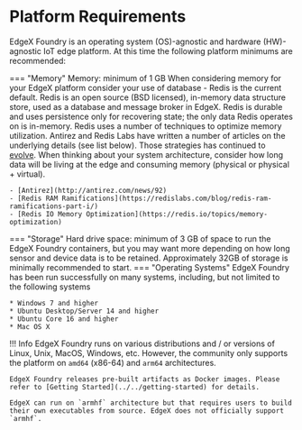 # Platform Requirements

EdgeX Foundry is an operating system (OS)-agnostic and hardware (HW)-agnostic IoT edge platform. At this time the following platform minimums are recommended:

=== "Memory"
    Memory: minimum of 1 GB
    When considering memory for your EdgeX platform consider your use of database - Redis is the current default.  Redis is an open source (BSD licensed), in-memory data structure store, used as a database and message broker in EdgeX.  Redis is durable and uses persistence only for recovering state; the only data Redis operates on is in-memory.  Redis uses a number of techniques to optimize memory utilization. Antirez and Redis Labs have written a number of articles on the underlying details (see list below).  Those strategies has continued to [evolve](http://antirez.com/news/128). When thinking about your system architecture, consider how long data will be living at the edge and consuming memory (physical or physical + virtual).

    - [Antirez](http://antirez.com/news/92)
    - [Redis RAM Ramifications](https://redislabs.com/blog/redis-ram-ramifications-part-i/)
    - [Redis IO Memory Optimization](https://redis.io/topics/memory-optimization)
    
=== "Storage"
    Hard drive space: minimum of 3 GB of space to run the EdgeX Foundry containers, but you may want more depending on how long sensor and device data is to be retained.  Approximately 32GB of storage is minimally recommended to start.
=== "Operating Systems"
    EdgeX Foundry has been run successfully on many systems, including, but not limited to the following systems

    * Windows 7 and higher
    * Ubuntu Desktop/Server 14 and higher
    * Ubuntu Core 16 and higher
    * Mac OS X

!!! Info
    EdgeX Foundry runs on various distributions and / or versions of Linux, Unix, MacOS, Windows, etc. However, the community only supports the platform on `amd64` (x86-64) and `arm64` architectures.

    EdgeX Foundry releases pre-built artifacts as Docker images. Please refer to [Getting Started](../../getting-started) for details.
    
    EdgeX can run on `armhf` architecture but that requires users to build their own executables from source. EdgeX does not officially support `armhf`.
